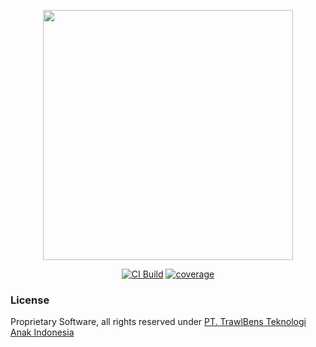 <p align="center">
    <a href="https://trawlbens.id" target="_blank"><img src="https://www.trawlbens.id/assets/static/logo.4114385.7927df15e26264d4d288b354c7a22c2f.png" width="400"></a>
</p>

<p align="center">
<a href="https://github.com/Trawlbens-Dev/trawlbens.core/actions"><img src="https://github.com/Trawlbens-Dev/trawlbens%2Ecore/workflows/CI%20Build/badge.svg" alt="CI Build" /></a>
<a href="https://codecov.io/gh/Trawlbens-Dev/trawlbens.core"><img src="https://codecov.io/gh/Trawlbens-Dev/trawlbens.core/branch/master/graph/badge.svg?token=N1NBNHEB6O" alt="coverage" /></a>
</p>

### License

Proprietary Software, all rights reserved under [PT. TrawlBens Teknologi Anak Indonesia](https://trawlbens.co.id)
 
 
